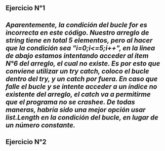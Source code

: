 ## Ejercicio N°1 ##
_Aparentemente, la condición del bucle for es incorrecta en este código. Nuestro arreglo de string tiene en total 5 elementos, pero al hacer que la condición sea
"i=0;i<=5;i++", en la linea de abajo estamos intentando acceder al ítem N°6 del arreglo, el cual no existe. Es por esto que conviene utilizar un try catch,
coloco el bucle dentro del try, y un catch por fuera. En caso que falle el bucle y se intente acceder a un índice no existente del arreglo, el catch va a permitirme 
que el programa no se crashee. De todas maneras, habría sido una mejor opción usar list.Length en la condición del bucle, en lugar de un número constante._
---------------
## Ejercicio N°2 ##
